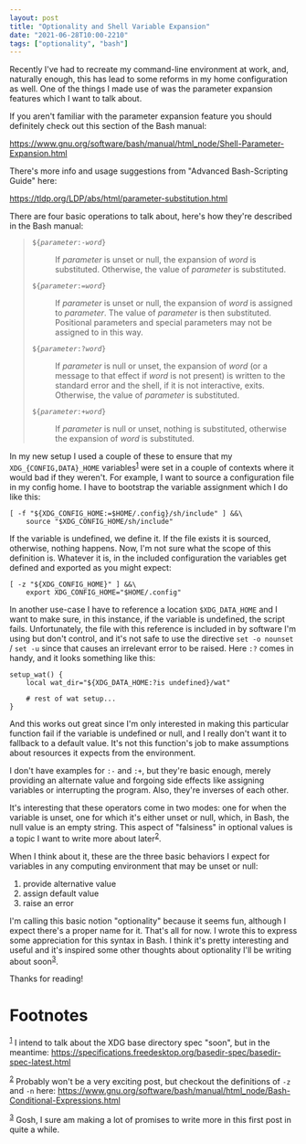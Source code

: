 ```yaml
---
layout: post
title: "Optionality and Shell Variable Expansion"
date: "2021-06-28T10:00-2210"
tags: ["optionality", "bash"]
---
```


Recently I've had to recreate my command-line environment at work,
and, naturally enough, this has lead to some reforms in my home
configuration as well. One of the things I made use of was the
parameter expansion features which I want to talk about.

If you aren't familiar with the parameter expansion feature you should
definitely check out this section of the Bash manual:

<https://www.gnu.org/software/bash/manual/html_node/Shell-Parameter-Expansion.html>

There's more info and usage suggestions from "Advanced Bash-Scripting
Guide" here:

<https://tldp.org/LDP/abs/html/parameter-substitution.html>

<!-- more -->

There are four basic operations to talk about, here's how they're
described in the Bash manual:

<blockquote>
  <dl>
    <dt><code>${<var>parameter</var>:-<var>word</var>}</code></dt>
    <dd>
      <p>If <var>parameter</var> is unset or null, the expansion of
        <var>word</var> is substituted. Otherwise, the value of
        <var>parameter</var> is substituted.</p>
    </dd>
    <dt><code>${<var>parameter</var>:=<var>word</var>}</code></dt>
    <dd>
      <p>If <var>parameter</var> is unset or null, the expansion
        of <var>word</var> is assigned to <var>parameter</var>.  The
        value of <var>parameter</var> is then substituted.  Positional
        parameters and special parameters may not be assigned to in this
        way.</p>
    </dd>
    <dt><code>${<var>parameter</var>:?<var>word</var>}</code></dt>
    <dd><p>If <var>parameter</var> is null or unset, the expansion
        of <var>word</var> (or a message to that effect
        if <var>word</var> is not present) is written to the standard
        error and the shell, if it is not interactive, exits.
        Otherwise, the value of <var>parameter</var> is substituted.</p>
    </dd>
    <dt><code>${<var>parameter</var>:+<var>word</var>}</code></dt>
    <dd><p>If <var>parameter</var> is null or unset, nothing is
        substituted, otherwise the expansion of <var>word</var> is
        substituted.</p>
    </dd>
  </dl>
</blockquote>

In my new setup I used a couple of these to ensure that my
`XDG_{CONFIG,DATA}_HOME` variables<sup><a id="fnr.1" class="footref" href="#fn.1">1</a></sup> were set in a couple of
contexts where it would bad if they weren't. For example, I want to
source a configuration file in my config home. I have to bootstrap the
variable assignment which I do like this:

    [ -f "${XDG_CONFIG_HOME:=$HOME/.config}/sh/include" ] &&\
        source "$XDG_CONFIG_HOME/sh/include"

If the variable is undefined, we define it. If the file exists it is
sourced, otherwise, nothing happens. Now, I'm not sure what the scope
of this definition is. Whatever it is, in the included configuration
the variables get defined and exported as you might expect:

    [ -z "${XDG_CONFIG_HOME}" ] &&\
        export XDG_CONFIG_HOME="$HOME/.config"

In another use-case I have to reference a location `$XDG_DATA_HOME`
and I want to make sure, in this instance, if the variable is
undefined, the script fails. Unfortunately, the file with this
reference is included in by software I'm using but don't control, and
it's not safe to use the directive `set -o nounset` / `set -u` since
that causes an irrelevant error to be raised. Here `:?`
comes in handy, and it looks something like this:

    setup_wat() {
        local wat_dir="${XDG_DATA_HOME:?is undefined}/wat"
    
        # rest of wat setup...
    }

And this works out great since I'm only interested in making this
particular function fail if the variable is undefined or null, and I
really don't want it to fallback to a default value. It's not this
function's job to make assumptions about resources it expects from the
environment.

I don't have examples for `:-` and `:+`, but they're basic enough,
merely providing an alternate value and forgoing side effects like
assigning variables or interrupting the program. Also, they're
inverses of each other.

It's interesting that these operators come in two modes: one for when
the variable is unset, one for which it's either unset or null, which,
in Bash, the null value is an empty string. This aspect of "falsiness"
in optional values is a topic I want to write more about later<sup><a id="fnr.2" class="footref" href="#fn.2">2</a></sup>.

When I think about it, these are the three basic behaviors I expect
for variables in any computing environment that may be unset or null:

1.  provide alternative value
2.  assign default value
3.  raise an error

I'm calling this basic notion "optionality" because it seems fun,
although I expect there's a proper name for it. That's all for now. I
wrote this to express some appreciation for this syntax in Bash. I
think it's pretty interesting and useful and it's inspired some other
thoughts about optionality I'll be writing about soon<sup><a id="fnr.3" class="footref" href="#fn.3">3</a></sup>.

Thanks for reading!


# Footnotes

<sup><a id="fn.1" href="#fnr.1">1</a></sup> I intend to talk about the XDG base directory spec "soon", but
in the meantime:
<https://specifications.freedesktop.org/basedir-spec/basedir-spec-latest.html>

<sup><a id="fn.2" href="#fnr.2">2</a></sup> Probably won't be a very exciting post, but checkout the
definitions of `-z` and `-n` here:
<https://www.gnu.org/software/bash/manual/html_node/Bash-Conditional-Expressions.html>

<sup><a id="fn.3" href="#fnr.3">3</a></sup> Gosh, I sure am making a lot of promises to write more in this
first post in quite a while.
